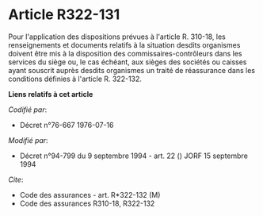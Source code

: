 # Article R322-131

Pour l'application des dispositions prévues à l'article R. 310-18, les renseignements et documents relatifs à la situation
desdits organismes doivent être mis à la disposition des commissaires-contrôleurs dans les services du siège ou, le cas
échéant, aux sièges des sociétés ou caisses ayant souscrit auprès desdits organismes un traité de réassurance dans les
conditions définies à l'article R. 322-132.

**Liens relatifs à cet article**

_Codifié par_:

  - Décret n°76-667 1976-07-16

_Modifié par_:

  - Décret n°94-799 du 9 septembre 1994 - art. 22 () JORF 15 septembre 1994

_Cite_:

  - Code des assurances - art. R*322-132 (M)
  - Code des assurances R310-18, R322-132
